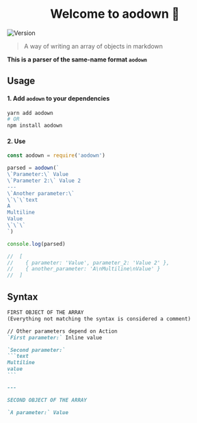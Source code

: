 <h1 align="center">Welcome to aodown 👋</h1>
<p>
  <img alt="Version" src="https://img.shields.io/badge/version-1.0.0-blue.svg?cacheSeconds=2592000" />
</p>

> A way of writing an array of objects in markdown

**This is a parser of the same-name format `aodown`**

## Usage

#### 1. Add `aodown` to your dependencies 
```sh
yarn add aodown
# OR
npm install aodown
```

#### 2. Use
```js
const aodown = require('aodown')

parsed = aodown(`
\`Parameter:\` Value
\`Parameter 2:\` Value 2
---
\`Another parameter:\`
\`\`\`text
A
Multiline
Value
\`\`\`
`)

console.log(parsed)

//  [
//    { parameter: 'Value', parameter_2: 'Value 2' },
//    { another_parameter: 'A\nMultiline\nValue' }
//  ]

```

## Syntax

```md
FIRST OBJECT OF THE ARRAY
(Everything not matching the syntax is considered a comment)

// Other parameters depend on Action
`First parameter:` Inline value

`Second parameter:`
```text
Multiline
value
```‎

---

SECOND OBJECT OF THE ARRAY

`A parameter:` Value
```